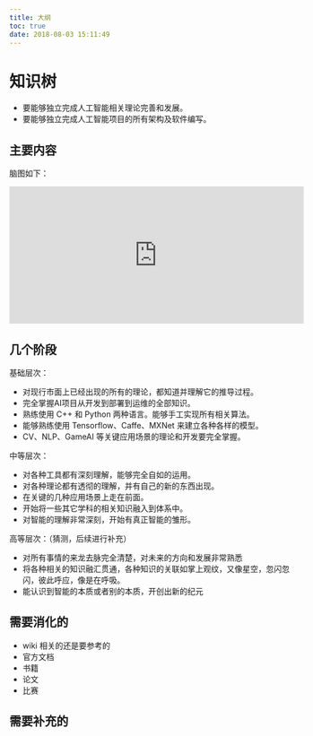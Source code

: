 ```yaml
---
title: 大纲
toc: true
date: 2018-08-03 15:11:49
---
```

# 知识树

- 要能够独立完成人工智能相关理论完善和发展。
- 要能够独立完成人工智能项目的所有架构及软件编写。


## 主要内容

脑图如下：

<iframe id="embed_dom" name="embed_dom" frameborder="0" style="display:block;width:525px; height:245px;" src="https://www.processon.com/embed/mind/5ad211b6e4b0518eacaf908f"></iframe>

## 几个阶段

基础层次：

- 对现行市面上已经出现的所有的理论，都知道并理解它的推导过程。
- 完全掌握AI项目从开发到部署到运维的全部知识。
- 熟练使用 C++ 和 Python 两种语言。能够手工实现所有相关算法。
- 能够熟练使用 Tensorflow、Caffe、MXNet 来建立各种各样的模型。
- CV、NLP、GameAI 等关键应用场景的理论和开发要完全掌握。

中等层次：

- 对各种工具都有深刻理解，能够完全自如的运用。
- 对各种理论都有透彻的理解，并有自己的新的东西出现。
- 在关键的几种应用场景上走在前面。
- 开始将一些其它学科的相关知识融入到体系中。
- 对智能的理解非常深刻，开始有真正智能的雏形。

高等层次：（猜测，后续进行补充）

- 对所有事情的来龙去脉完全清楚，对未来的方向和发展非常熟悉
- 将各种相关的知识融汇贯通，各种知识的关联如掌上观纹，又像星空，忽闪忽闪，彼此呼应，像是在呼吸。
- 能认识到智能的本质或者别的本质，开创出新的纪元




## 需要消化的

- wiki 相关的还是要参考的
- 官方文档
- 书籍
- 论文
- 比赛

## 需要补充的
